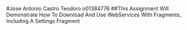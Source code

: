 #Jose Antonio Castro Teodoro n01384776
##This Assignment Will Demonstrate How To Download And Use WebServices With Fragments, Including A Settings Fragment